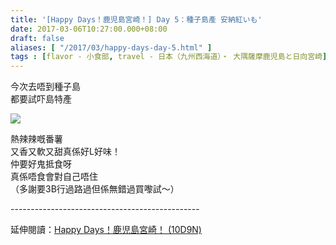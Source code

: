 ```yaml
---
title: '[Happy Days！鹿児島宮崎！] Day 5：種子島產 安納紅いも'
date: 2017-03-06T10:27:00.000+08:00
draft: false
aliases: [ "/2017/03/happy-days-day-5.html" ]
tags : [flavor - 小食部, travel - 日本（九州西海道）・ 大隅薩摩鹿児島と日向宮崎]
---
```


今次去唔到種子島  
都要試吓島特產  

[![](https://c1.staticflickr.com/1/652/33254800395_d601703f5b_z.jpg)](https://c1.staticflickr.com/1/652/33254800395_d601703f5b_z.jpg)

熱辣辣嘅番薯  
又香又軟又甜真係好L好味！  
仲要好鬼抵食呀  
真係唔食會對自己唔住  
（多謝要3B行過路過但係無錯過買嚟試～）  
  
\-----------------------------------------------  
  
延伸閱讀：[Happy Days！鹿児島宮崎！ (10D9N)](http://www.hidie.net/2017/06/happy-days10d9n.html)